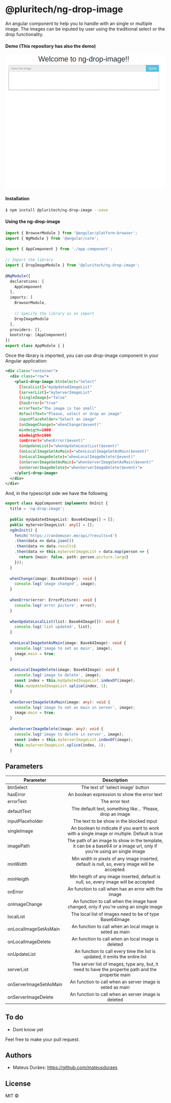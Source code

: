 # @pluritech/ng-drop-image

An angular component to help you to handle with an single or multiple image. The images can be inputed by user using the traditional select or the drop functionality.

#### Demo (This repository has also the demo)
<p align="center">
  <img src="./ng-drop-image.gif">
</p>

#### Installation

```bash
$ npm install @pluritech/ng-drop-image --save
```

#### Using the ng-drop-image

```typescript
import { BrowserModule } from '@angular/platform-browser';
import { NgModule } from '@angular/core';

import { AppComponent } from './app.component';

// Import the library
import { DropImageModule } from '@pluritech/ng-drop-image';

@NgModule({
  declarations: [
    AppComponent
  ],
  imports: [
    BrowserModule,

    // Specify the library as an import
    DropImageModule
  ],
  providers: [],
  bootstrap: [AppComponent]
})
export class AppModule { }
```


Once the library is imported, you can use drop-image component in your Angular application:

```xml
<div class="container">
  <div class="row">
    <pluri-drop-image btnSelect="Select"
      [localList]="myUpdatedImageList"
      [serverList]="myServerImageList"
      [singleImage]="false"
      [hasError]="true"
      errorText="The image is too small"
      defaultText="Please, select or drop an image"
      inputPlaceholder="Select an image"
      (onImageChange)="whenChange($event)"
      minHeigth=1000
      minHeigth=1000
      (onError)="whenError($event)"
      (onUpdateList)="whenUpdateLocalList($event)"
      (onLocalImageSetAsMain)="whenLocalImageSetAsMain($event)"
      (onLocalImageDelete)="whenLocalImageDelete($event)"
      (onServerImageSetAsMain)="whenServerImageSetAsMain($event)"
      (onServerImageDelete)="whenServerImageDelete($event)">
    </pluri-drop-image>
  </div>
</div>
```

And, in the typescript side we have the following

```typescript
export class AppComponent implements OnInit {
  title = 'ng-drop-image';

  public myUpdatedImageList: Base64Image[] = [];
  public myServerImageList: any[] = [];
  ngOnInit() {
    fetch('https://randomuser.me/api/?results=4')
    .then(data => data.json())
    .then(data => data.results)
    .then(data => this.myServerImageList = data.map(person => {
      return {main: false, path: person.picture.large}
    }));
  }

  whenChange(image: Base64Image): void {
    console.log('image changed', image);
  }

  whenError(error: ErrorPicture): void {
    console.log('error picture', error);
  }

  whenUpdateLocalList(list: Base64Image[]): void {
    console.log('list updated', list);
  }

  whenLocalImageSetAsMain(image: Base64Image): void {
    console.log('image to set as main', image);
    image.main = true;
  }

  whenLocalImageDelete(image: Base64Image): void {
    console.log('image to delete', image);
    const index = this.myUpdatedImageList.indexOf(image);
    this.myUpdatedImageList.splice(index, 1);
  }

  whenServerImageSetAsMain(image: any): void {
    console.log('image to set as main in server', image);
    image.main = true;
  }

  whenServerImageDelete(image: any): void {
    console.log('image to delete in server', image);
    const index = this.myServerImageList.indexOf(image);
    this.myServerImageList.splice(index, 1);
  }
```

## Parameters
| Parameter        | Description           |
| ------------- |:-------------:|
| btnSelect     | The text of 'select image' button |
| hasError     |  An boolean expression to show the error text |
| errorText | The error text       |
| defaultText | The default text, something like... 'Please, drop an image      |
| inputPlaceholder | The text to be show in the blocked input       |
| singleImage | An boolean to indicate if you want to work with a single image or multiple. Default is true       |
| imagePath | The path of an image to show in the template, it can be a base64 or a image url, only if you're using an single image       |
| minWidth | Min width in pixels of any image inserted, default is null, so, every image will be accepted.       |
| minHeigth | Min heigth of any image inserted, default is null, so, every image will be accepted       |
| onError | An function to call when has an error with the image       |
| onImageChange | An function to call when the image have changed, only if you're using an single image       |
| localList | The local list of images need to be of type Base64Image       |
| onLocalImageSetAsMain | An function to call when an local image is seted as main       |
| onLocalImageDelete | An function to call when an local image is deleted       |
| onUpdateList | An function to call every time the list is updated, it emits the entire list       |
| serverList | The server list of images, type any, but, it need to have the propertie path and the propertie main       |
| onServerImageSetAsMain | An function to call when an server image is seted as main       |
| onServerImageDelete | An function to call when an server image is deleted       |


## To do
* Dont know yet

Feel free to make your pull request.

## Authors

* Mateus Durâes: https://github.com/mateusduraes

## License

MIT © 
